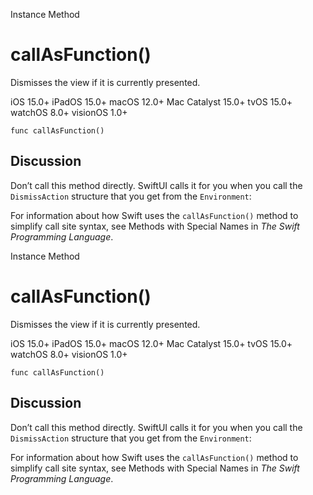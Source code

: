 Instance Method

# callAsFunction()

Dismisses the view if it is currently presented.

iOS 15.0+  iPadOS 15.0+  macOS 12.0+  Mac Catalyst 15.0+  tvOS 15.0+  watchOS
8.0+  visionOS 1.0+

    
    
    func callAsFunction()

## Discussion

Don’t call this method directly. SwiftUI calls it for you when you call the
`DismissAction` structure that you get from the `Environment`:

For information about how Swift uses the `callAsFunction()` method to simplify
call site syntax, see Methods with Special Names in _The Swift Programming
Language_.

Instance Method

# callAsFunction()

Dismisses the view if it is currently presented.

iOS 15.0+  iPadOS 15.0+  macOS 12.0+  Mac Catalyst 15.0+  tvOS 15.0+  watchOS
8.0+  visionOS 1.0+

    
    
    func callAsFunction()

## Discussion

Don’t call this method directly. SwiftUI calls it for you when you call the
`DismissAction` structure that you get from the `Environment`:

For information about how Swift uses the `callAsFunction()` method to simplify
call site syntax, see Methods with Special Names in _The Swift Programming
Language_.

